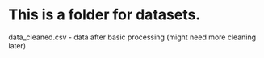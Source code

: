 # This is a folder for datasets.

data_cleaned.csv - data after basic processing (might need more cleaning later)
